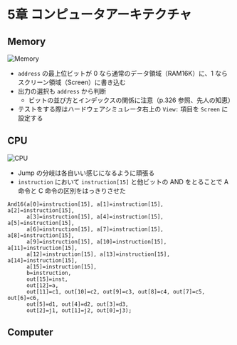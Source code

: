 # 5章 コンピュータアーキテクチャ

## Memory

![Memory](https://user-images.githubusercontent.com/61448492/88470179-402a8980-cf34-11ea-88c2-257b60e212db.png)

- ```address``` の最上位ビットが 0 なら通常のデータ領域（RAM16K）に、1 ならスクリーン領域（Screen）に書き込む
- 出力の選択も ```address``` から判断
  - ビットの並び方とインデックスの関係に注意（p.326 参照、先人の知恵）
- テストをする際はハードウェアシミュレータ右上の ```View:``` 項目を ```Screen``` に設定する

## CPU

![CPU](https://user-images.githubusercontent.com/61448492/88451277-4ff09200-ce90-11ea-87ad-34897b9343ed.png)

- Jump の分岐は各自いい感じになるように頑張る
- ```instruction``` において ```instruction[15]``` と他ビットの AND をとることで A 命令と C 命令の区別をはっきりさせた

```
And16(a[0]=instruction[15], a[1]=instruction[15], a[2]=instruction[15],
      a[3]=instruction[15], a[4]=instruction[15], a[5]=instruction[15],
      a[6]=instruction[15], a[7]=instruction[15], a[8]=instruction[15],
      a[9]=instruction[15], a[10]=instruction[15], a[11]=instruction[15],
      a[12]=instruction[15], a[13]=instruction[15], a[14]=instruction[15],
      a[15]=instruction[15],
      b=instruction,
      out[15]=inst,
      out[12]=a,
      out[11]=c1, out[10]=c2, out[9]=c3, out[8]=c4, out[7]=c5, out[6]=c6,
      out[5]=d1, out[4]=d2, out[3]=d3,
      out[2]=j1, out[1]=j2, out[0]=j3);
```

## Computer
